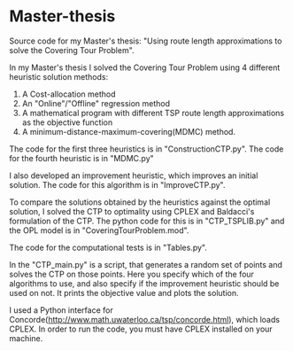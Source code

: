 # Master-thesis
Source code for my Master's thesis: "Using route length approximations to solve the Covering Tour Problem".

In my Master's thesis I solved the Covering Tour Problem using 4 different heuristic solution methods:
1. A Cost-allocation method
2. An "Online"/"Offline" regression method
3. A mathematical program with different TSP route length approximations as the objective function
4. A minimum-distance-maximum-covering(MDMC) method.

The code for the first three heuristics is in "ConstructionCTP.py".
The code for the fourth heuristic is in "MDMC.py"

I also developed an improvement heuristic, which improves an initial solution. The code for this algorithm is in "ImproveCTP.py".

To compare the solutions obtained by the heuristics against the optimal solution, I solved the CTP to optimality using CPLEX and Baldacci's formulation of the CTP. The python code for this is in "CTP_TSPLIB.py" and the OPL model is in "CoveringTourProblem.mod". 

The code for the computational tests is in "Tables.py".

In the "CTP_main.py" is a script, that generates a random set of points and solves the CTP on those points. Here you specify which of the four algorithms to use, and also specify if the improvement heuristic should be used on not. It prints the objective value and plots the solution.

I used a Python interface for Concorde(http://www.math.uwaterloo.ca/tsp/concorde.html), which loads CPLEX. In order to run the code, you must have CPLEX installed on your machine.


